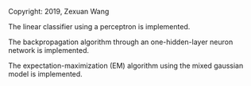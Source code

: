Copyright: 2019, Zexuan Wang

The linear classifier using a perceptron is implemented.

The backpropagation algorithm through an one-hidden-layer neuron network is implemented.

The expectation-maximization (EM) algorithm using the mixed gaussian model is implemented.
